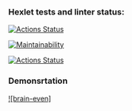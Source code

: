 ### Hexlet tests and linter status:
[![Actions Status](https://github.com/2smirtan2/php-project-lvl1/workflows/hexlet-check/badge.svg)](https://github.com/2smirtan2/php-project-lvl1/actions)

[![Maintainability](https://api.codeclimate.com/v1/badges/d4589be2e024bc9f9d73/maintainability)](https://codeclimate.com/github/2smirtan2/php-project-lvl1/maintainability)

[![Actions Status](https://github.com/2smirtan2/php-project-lvl1/workflows/make-lint/badge.svg)](https://github.com/2smirtan2/php-project-lvl1/actions)

### Demonsrtation
[![brain-even]](https://asciinema.org/a/FjRa7smbFJrRt4RwVpC8Bm3RN)